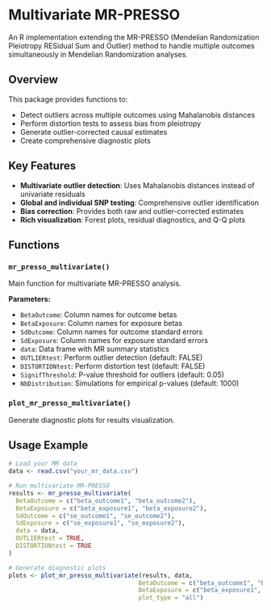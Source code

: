 # Multivariate MR-PRESSO

An R implementation extending the MR-PRESSO (Mendelian Randomization Pleiotropy RESidual Sum and Outlier) method to handle multiple outcomes simultaneously in Mendelian Randomization analyses.

## Overview

This package provides functions to:
- Detect outliers across multiple outcomes using Mahalanobis distances
- Perform distortion tests to assess bias from pleiotropy
- Generate outlier-corrected causal estimates
- Create comprehensive diagnostic plots

## Key Features

- **Multivariate outlier detection**: Uses Mahalanobis distances instead of univariate residuals
- **Global and individual SNP testing**: Comprehensive outlier identification
- **Bias correction**: Provides both raw and outlier-corrected estimates
- **Rich visualization**: Forest plots, residual diagnostics, and Q-Q plots

## Functions

### `mr_presso_multivariate()`
Main function for multivariate MR-PRESSO analysis.

**Parameters:**
- `BetaOutcome`: Column names for outcome betas
- `BetaExposure`: Column names for exposure betas  
- `SdOutcome`: Column names for outcome standard errors
- `SdExposure`: Column names for exposure standard errors
- `data`: Data frame with MR summary statistics
- `OUTLIERtest`: Perform outlier detection (default: FALSE)
- `DISTORTIONtest`: Perform distortion test (default: FALSE)
- `SignifThreshold`: P-value threshold for outliers (default: 0.05)
- `NbDistribution`: Simulations for empirical p-values (default: 1000)

### `plot_mr_presso_multivariate()`
Generate diagnostic plots for results visualization.

## Usage Example

```r
# Load your MR data
data <- read.csv("your_mr_data.csv")

# Run multivariate MR-PRESSO
results <- mr_presso_multivariate(
  BetaOutcome = c("beta_outcome1", "beta_outcome2"),
  BetaExposure = c("beta_exposure1", "beta_exposure2"), 
  SdOutcome = c("se_outcome1", "se_outcome2"),
  SdExposure = c("se_exposure1", "se_exposure2"),
  data = data,
  OUTLIERtest = TRUE,
  DISTORTIONtest = TRUE
)

# Generate diagnostic plots
plots <- plot_mr_presso_multivariate(results, data, 
                                    BetaOutcome = c("beta_outcome1", "beta_outcome2"),
                                    BetaExposure = c("beta_exposure1", "beta_exposure2"),
                                    plot_type = "all")
